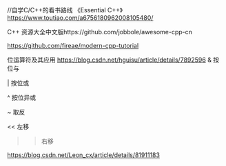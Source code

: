 //自学C/C++的看书路线 《Essential C++》
https://www.toutiao.com/a6756180962008105480/


C++ 资源大全中文版https://github.com/jobbole/awesome-cpp-cn

https://github.com/fireae/modern-cpp-tutorial


位运算符及其应用
https://blog.csdn.net/hguisu/article/details/7892596
& 按位与

| 按位或

^ 按位异或

~ 取反

<< 左移

>> 右移

https://blog.csdn.net/Leon_cx/article/details/81911183
